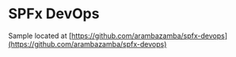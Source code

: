 # SPFx DevOps

Sample located at [https://github.com/arambazamba/spfx-devops](https://github.com/arambazamba/spfx-devops)